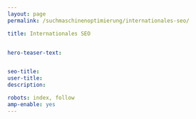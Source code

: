 ```yaml
---
layout: page
permalink: /suchmaschinenoptimierung/internationales-seo/

title: Internationales SEO


hero-teaser-text:


seo-title: 
user-title: 
description: 

robots: index, follow
amp-enable: yes
---
```





